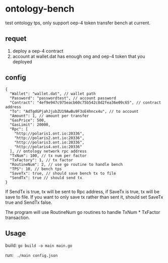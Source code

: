# ontology-bench
test ontology tps, only support oep-4 token transfer bench at current.

## requet
1. deploy a oep-4 contract
2. account at wallet.dat has enough ong and oep-4 token that you deployed

## config
```
{
  "Wallet": "wallet.dat", // wallet path
  "Password": "passwordtest", // account password
  "Contract": "4ef9e947c975eacb60c75b542c8d2fea36e09c65", // contract address
  "To": "AdTgdGPjahJjubZU19AwBu9F3oE4hncx4u", // to account
  "Amount": 1, // amount per transfer
  "GasPrice": 500,
  "GasLimit": 20000,
  "Rpc": [
    "http://polaris1.ont.io:20336",
    "http://polaris2.ont.io:20336",
    "http://polaris3.ont.io:20336",
    "http://polaris4.ont.io:20336"
  ], // ontology network rpc address
  "TxNum": 100, // tx num per factor
  "TxFactory": 1, // tx factor
  "RoutineNum": 2, // use go routine to handle bench
  "TPS": 10, // bench tps
  "SaveTx": true, // should save bench tx to file
  "SendTx": true // should send tx
}
```

If SendTx is true, tx will be sent to Rpc address, if SaveTx is true, tx will be save to file. If you want to only save tx rather than sent it, should set SaveTx true and SendTx false.

The program will use RoutineNum go routines to handle TxNum * TxFactor transaction.

## Usage

build:
``` go build -o main main.go ```

run:
``` ./main config.json```

